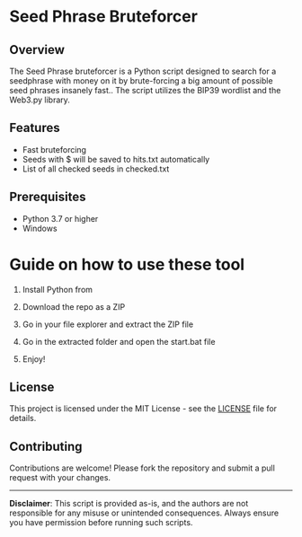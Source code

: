 # Seed Phrase Bruteforcer

## Overview

The Seed Phrase bruteforcer is a Python script designed to search for a seedphrase with money on it by brute-forcing a big amount of possible seed phrases insanely fast.. The script utilizes the BIP39 wordlist and the Web3.py library. 

## Features

- Fast bruteforcing
- Seeds with $ will be saved to hits.txt automatically
- List of all checked seeds in checked.txt

## Prerequisites

- Python 3.7 or higher
- Windows

# Guide on how to use these tool

1. Install Python from

2. Download the repo as a ZIP
 
3. Go in your file explorer and extract the ZIP file

4. Go in the extracted folder and open the start.bat file

5. Enjoy!

## License

This project is licensed under the MIT License - see the [LICENSE](LICENSE) file for details.

## Contributing

Contributions are welcome! Please fork the repository and submit a pull request with your changes.

---

**Disclaimer**: This script is provided as-is, and the authors are not responsible for any misuse or unintended consequences. Always ensure you have permission before running such scripts.